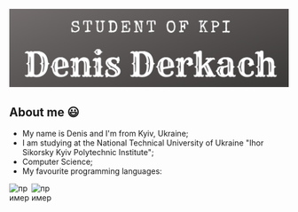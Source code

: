 [![Contacts](git.png)](https://derkachdenis.wixsite.com/denis)

## About me 😃 ##

- My name is Denis and I'm from Kyiv, Ukraine;
- I am studying at the National Technical University of Ukraine "Ihor Sikorsky Kyiv Polytechnic Institute";
- Computer Science;
- My favourite programming languages:

<img src = "https://img.icons8.com/color/344/java-coffee-cup-logo--v1.png" width = "40" height = "40" alt = "пример" align = "left" />
<img src = "https://user-images.githubusercontent.com/114947014/194150240-a7da3155-813a-4c3b-9b56-9e2ea9306549.png" width = "40" height = "40" alt = "пример" align = "left" />

